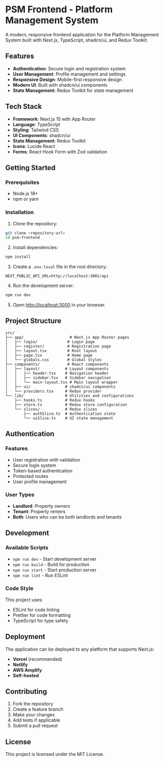 # PSM Frontend - Platform Management System

A modern, responsive frontend application for the Platform Management System built with Next.js, TypeScript, shadcn/ui, and Redux Toolkit.

## Features

- **Authentication**: Secure login and registration system
- **User Management**: Profile management and settings
- **Responsive Design**: Mobile-first responsive design
- **Modern UI**: Built with shadcn/ui components
- **State Management**: Redux Toolkit for state management

## Tech Stack

- **Framework**: Next.js 15 with App Router
- **Language**: TypeScript
- **Styling**: Tailwind CSS
- **UI Components**: shadcn/ui
- **State Management**: Redux Toolkit
- **Icons**: Lucide React
- **Forms**: React Hook Form with Zod validation

## Getting Started

### Prerequisites

- Node.js 18+ 
- npm or yarn

### Installation

1. Clone the repository:
```bash
git clone <repository-url>
cd psm-frontend
```

2. Install dependencies:
```bash
npm install
```

3. Create a `.env.local` file in the root directory:
```env
NEXT_PUBLIC_API_URL=http://localhost:3001/api
```

4. Run the development server:
```bash
npm run dev
```

5. Open [http://localhost:3000](http://localhost:3000) in your browser.

## Project Structure

```
src/
├── app/                    # Next.js App Router pages
│   ├── login/             # Login page
│   ├── register/          # Registration page
│   ├── layout.tsx         # Root layout
│   ├── page.tsx           # Home page
│   └── globals.css        # Global styles
├── components/            # React components
│   ├── layout/           # Layout components
│   │   ├── header.tsx    # Navigation header
│   │   ├── sidebar.tsx   # Sidebar navigation
│   │   └── main-layout.tsx # Main layout wrapper
│   ├── ui/               # shadcn/ui components
│   └── providers.tsx     # Redux provider
└── lib/                  # Utilities and configurations
    ├── hooks.ts          # Redux hooks
    ├── store.ts          # Redux store configuration
    └── slices/           # Redux slices
        ├── authSlice.ts  # Authentication state
        └── uiSlice.ts    # UI state management
```

## Authentication

### Features
- User registration with validation
- Secure login system
- Token-based authentication
- Protected routes
- User profile management

### User Types
- **Landlord**: Property owners
- **Tenant**: Property renters  
- **Both**: Users who can be both landlords and tenants

## Development

### Available Scripts

- `npm run dev` - Start development server
- `npm run build` - Build for production
- `npm run start` - Start production server
- `npm run lint` - Run ESLint

### Code Style

This project uses:
- ESLint for code linting
- Prettier for code formatting
- TypeScript for type safety

## Deployment

The application can be deployed to any platform that supports Next.js:

- **Vercel** (recommended)
- **Netlify**
- **AWS Amplify**
- **Self-hosted**

## Contributing

1. Fork the repository
2. Create a feature branch
3. Make your changes
4. Add tests if applicable
5. Submit a pull request

## License

This project is licensed under the MIT License.
